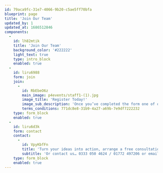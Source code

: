 ```yaml
---
id: 79aca9fc-31e7-4066-9b20-c5ae5ff70bfa
blueprint: page
title: 'Join Our Team'
updated_by: 1
updated_at: 1686512846
components:
  -
    id: lh82mtik
    title: 'Join Our Team'
    background_color: '#222222'
    light_text: true
    type: intro_block
    enabled: true
  -
    id: liru6988
    form: join
    join:
      -
        id: RbEbeO6z
        main_image: p4events/staff1-(1).jpg
        image_title: 'Register Today!'
        image_sub_description: 'Once you’ve completed the form one of our team will be in touch to organise a one-to-one interview. If successful you’ll then be added to our staffing database.'
        terms_conditions: 771dc8e8-31b9-4a27-a69b-7e9df7222232
    type: form_block
    enabled: true
  -
    id: liru6d3k
    form: contact
    contact:
      -
        id: VpyKbfFn
        title: 'Turn your ideas into action, arrange a free consultation'
        subtitle: 'Or contact us… 0333 050 4624 / 01772 497206 or email us: info@p4events.co.uk'
    type: form_block
    enabled: true
---
```

